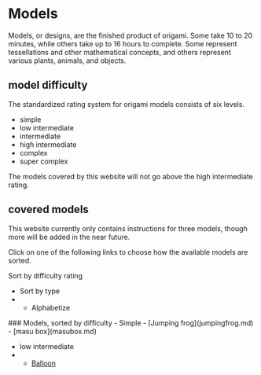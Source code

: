 # Models
Models, or designs, are the finished product of origami. 
Some take 10 to 20 minutes, while others take up to 16 hours to complete.
Some represent tessellations and other mathematical concepts, and others represent various plants, animals, and objects.


## model difficulty
The standardized rating system for origami models consists of six levels.

- simple
- low intermediate
- intermediate
- high intermediate
- complex
- super complex

The models covered by this website will not go above the high intermediate rating.


## covered models
This website currently only contains instructions for three models, though more will be added in the near future.

Click on one of the following links to choose how the available models are sorted.

<a>Sort by difficulty rating</a>
- <a>Sort by type</a>
- - <a>Alphabetize</a>

</div id="dif">
### Models, sorted by difficulty
- Simple
 - [Jumping frog](jumpingfrog.md)
  - [masu box](masubox.md)

- low intermediate
- - [Balloon](balloon.md)
</div>

